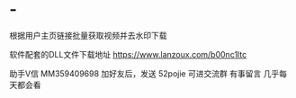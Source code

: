 # -
根据用户主页链接批量获取视频并去水印下载

软件配套的DLL文件下载地址
https://www.lanzoux.com/b00nc1ltc

助手V信 MM359409698 加好友后，发送 52pojie 可进交流群 有事留言 几乎每天都会看